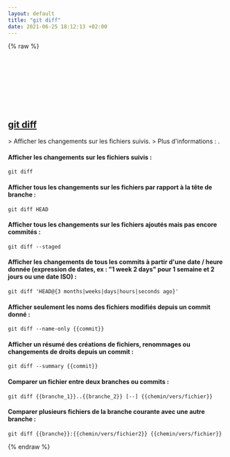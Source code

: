 ```yaml
---
layout: default
title: "git diff"
date: 2021-06-25 18:12:13 +02:00
---
```

{% raw %}
<h2 id="git-diff">
  <a href="/fr/common/git-diff.html">git diff</a> <a href="#git-diff"><svg class="icon">
    <use href="/assets/images/unicode_sprite.svg#link" />
  </svg></a>
</h2>
> Afficher les changements sur les fichiers suivis.
> Plus d'informations : <https://git-scm.com/docs/git-diff>.

#### Afficher les changements sur les fichiers suivis :
```shell
git diff
```
#### Afficher tous les changements sur les fichiers par rapport à la tête de branche :
```shell
git diff HEAD
```
#### Afficher tous les changements sur les fichiers ajoutés mais pas encore commités :
```shell
git diff --staged
```
#### Afficher les changements de tous les commits à partir d'une date / heure donnée (expression de dates, ex : "1 week 2 days" pour 1 semaine et 2 jours ou une date ISO) :
```shell
git diff 'HEAD@{3 months|weeks|days|hours|seconds ago}'
```
#### Afficher seulement les noms des fichiers modifiés depuis un commit donné :
```shell
git diff --name-only {{commit}}
```
#### Afficher un résumé des créations de fichiers, renommages ou changements de droits depuis un commit :
```shell
git diff --summary {{commit}}
```
#### Comparer un fichier entre deux branches ou commits :
```shell
git diff {{branche_1}}..{{branche_2}} [--] {{chemin/vers/fichier}}
```
#### Comparer plusieurs fichiers de la branche courante avec une autre branche :
```shell
git diff {{branche}}:{{chemin/vers/fichier2}} {{chemin/vers/fichier}}
```
{% endraw %}
